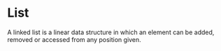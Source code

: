 # List
A linked list is a linear data structure in which an element can be added, removed or accessed from any position given.
